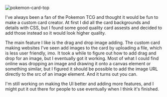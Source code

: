 ![pokemon-card-top](https://user-images.githubusercontent.com/61264144/212580105-55cc1f0d-4d9d-41a5-b6ed-2ffc1fb21581.png)

I've always been a fan of the Pokemon TCG and thought it would be fun to make a custom card creator. At first I did all the card backgrounds and details with CSS, but I found some good quality card assests and decided to add those instead so it would look higher quality.

The main feature I like is the drag and drop image adding. The custom card making websites I've seen add images to the card by uploading a file, which is less user friendly, imo. It took a while to figure out how to add drag and drop for an image, but I eventually got it working. Most of what I could find online was dropping an image and drawing it onto a canvas element or something similar, but I figured it should be possible to add the image URL directly to the src of an image element. And it turns out you can.

I'm still working on making the UI better and adding more features, and I might put it out there for people to use eventually when I think it's finished.
